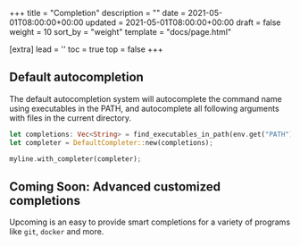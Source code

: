 +++
title = "Completion"
description = ""
date = 2021-05-01T08:00:00+00:00
updated = 2021-05-01T08:00:00+00:00
draft = false
weight = 10
sort_by = "weight"
template = "docs/page.html"

[extra]
lead = ''
toc = true
top = false
+++

## Default autocompletion

The default autocompletion system will autocomplete the command name using
executables in the PATH, and autocomplete all following arguments with files in
the current directory.
```rust
let completions: Vec<String> = find_executables_in_path(env.get("PATH").unwrap());
let completer = DefaultCompleter::new(completions);

myline.with_completer(completer);
```

## Coming Soon: Advanced customized completions

Upcoming is an easy to provide smart completions for a variety of programs like
`git`, `docker` and more.
